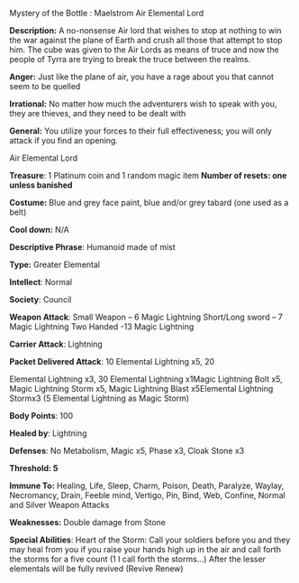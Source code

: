Mystery of the Bottle : Maelstrom Air Elemental Lord

**Description:** A no-nonsense Air lord that wishes to stop at nothing to win the war against the plane of Earth and crush all those that attempt to stop him. The cube was given to the Air Lords as means of truce and now the people of Tyrra are trying to break the truce between the realms. 



**Anger:** Just like the plane of air, you have a rage about you that cannot seem to be quelled

**Irrational:** No matter how much the adventurers wish to speak with you, they are thieves, and they need to be dealt with

**General:** You utilize your forces to their full effectiveness; you will only attack if you find an opening.
 



Air Elemental Lord



**Treasure**: 1 Platinum coin and 1 random magic item
 **Number of resets: one unless banished**

**Costume:** Blue and grey face paint, blue and/or grey tabard (one used as a belt)

**Cool down:** N/A

**Descriptive Phrase**: Humanoid made of mist

**Type:** Greater Elemental

**Intellect**: Normal

**Society**: Council

**Weapon Attack**: Small Weapon – 6 Magic Lightning Short/Long sword – 7 Magic Lightning Two Handed -13 Magic Lightning

**Carrier Attack**: Lightning

**Packet Delivered Attack**: 10 Elemental Lightning x5, 20

Elemental Lightning x3, 30 Elemental Lightning x1Magic Lightning Bolt x5, Magic Lightning Storm x5, Magic Lightning Blast x5Elemental Lightning Stormx3 (5 Elemental Lightning as Magic Storm)

**Body Points**: 100

**Healed by**: Lightning

**Defenses**: No Metabolism, Magic x5, Phase x3, Cloak Stone x3

**Threshold: 5**

**Immune To:** Healing, Life, Sleep, Charm, Poison, Death, Paralyze, Waylay, Necromancy, Drain, Feeble mind, Vertigo, Pin, Bind, Web, Confine, Normal and Silver Weapon Attacks 

**Weaknesses:** Double damage from Stone 

**Special Abilities**: Heart of the Storm: Call your soldiers before you and they may heal from you if you raise your hands high up in the air and call forth the storms for a five count (1 I call forth the storms…) After the lesser elementals will be fully revived (Revive Renew)
